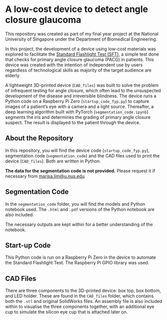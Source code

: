 # A low-cost device to detect angle closure glaucoma
This repository was created as part of my final year project at the National University of Singapore under the Department of Biomedical Engineering.

In this project, the development of a device using low-cost materials was explored to facilitate the [Standard Flashlight Test (SFT)](https://www.ncbi.nlm.nih.gov/pmc/articles/PMC5130941/), a simple test done that checks for primary angle closure glaucoma (PACG) in patients. This device was created with the intention of independent use by users regardless of technological skills as majority of the target audience are elderly.

A lightweight 3D-printed device (`CAD_files`) was built to solve the problem of infrequent testing for angle closure, which often lead to the unsuspected development of the disease and irreversible blindness. The device runs a Python code on a Raspberry Pi Zero (`startup_code_fyp.py`) to capture images of a patient’s eye with a camera and a light source. Thereafter, a deep learning algorithm built with PyTorch (`segmentation_code.ipynb`) segments the iris and determines the grading of primary angle closure suspect. The result is displayed to the patient through the device.

## About the Repository
In this repository, you will find the device code (`startup_code_fyp.py`), segmentation code (`segmentation_code`) and the CAD files used to print the device (`CAD_files`). Both are written in Python.

**The data for the segmentation code is not provided.** Please request it if necessary from marisa.lim@u.nus.edu.

## Segmentation Code
In the `segmentation_code` folder, you will find the models and Python notebook used. The `.html` and `.pdf` versions of the Python notebook are also included.

The necessary outputs are kept within for a better understanding of the notebook.

## Start-up Code
This Python code is run on a Raspberry Pi Zero in the device to automate the Standard Flashlight Test. The Raspberry Pi GPIO library was used.

## CAD Files
There are three components to the 3D-printed device: box top, box bottom, and LED holder. These are found in the `CAD_files` folder, which contains both the `.stl` and original SolidWorks files. An assembly file is also included within to visualise the three components together, with an additional eye cup to simulate the silicon eye cup that is attached later on.
